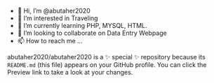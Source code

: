 - 👋 Hi, I’m @abutaher2020
- 👀 I’m interested in Traveling
- 🌱 I’m currently learning PHP, MYSQL, HTML.
- 💞️ I’m looking to collaborate on Data Entry Webpage
- 📫 How to reach me ...


abutaher2020/abutaher2020 is a ✨ special ✨ repository because its `README.md` (this file) appears on your GitHub profile.
You can click the Preview link to take a look at your changes.

